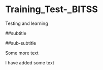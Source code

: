 # Training_Test-_BITSS
Testing and learning 


##subtitle 

##sub-subtitle

Some more text 

I have added some text